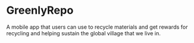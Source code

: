 # GreenlyRepo
A mobile app that users can use to recycle materials and get rewards for recycling and helping sustain the global village that we live in.
